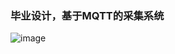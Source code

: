 ### 毕业设计，基于MQTT的采集系统
![image](https://user-images.githubusercontent.com/57361888/160068453-8608619a-fbde-43d8-86ac-6b3fa0e133fc.png)
